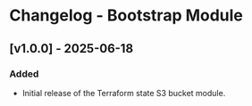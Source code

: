 # Changelog - Bootstrap Module

## [v1.0.0] - 2025-06-18

### Added
- Initial release of the Terraform state S3 bucket module.